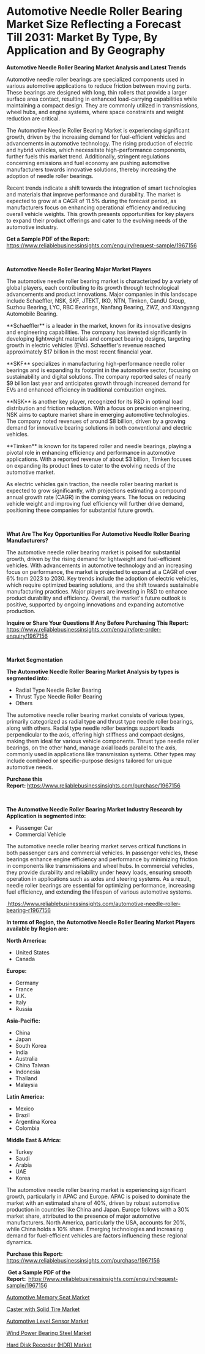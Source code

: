 <p><h1>Automotive Needle Roller Bearing Market Size Reflecting a Forecast Till 2031: Market By Type, By Application and By Geography</h1></p><p><strong>Automotive Needle Roller Bearing Market Analysis and Latest Trends</strong></p>
<p><p>Automotive needle roller bearings are specialized components used in various automotive applications to reduce friction between moving parts. These bearings are designed with long, thin rollers that provide a larger surface area contact, resulting in enhanced load-carrying capabilities while maintaining a compact design. They are commonly utilized in transmissions, wheel hubs, and engine systems, where space constraints and weight reduction are critical.</p><p>The Automotive Needle Roller Bearing Market is experiencing significant growth, driven by the increasing demand for fuel-efficient vehicles and advancements in automotive technology. The rising production of electric and hybrid vehicles, which necessitate high-performance components, further fuels this market trend. Additionally, stringent regulations concerning emissions and fuel economy are pushing automotive manufacturers towards innovative solutions, thereby increasing the adoption of needle roller bearings.</p><p>Recent trends indicate a shift towards the integration of smart technologies and materials that improve performance and durability. The market is expected to grow at a CAGR of 11.5% during the forecast period, as manufacturers focus on enhancing operational efficiency and reducing overall vehicle weights. This growth presents opportunities for key players to expand their product offerings and cater to the evolving needs of the automotive industry.</p></p>
<p><strong>Get a Sample PDF of the Report:&nbsp;</strong> <a href="https://www.reliablebusinessinsights.com/enquiry/request-sample/1967156?utm_campaign=57&utm_medium=2&utm_source=Github&utm_content=ia&utm_term=02112024&utm_id=automotive-needle-roller-bearing">https://www.reliablebusinessinsights.com/enquiry/request-sample/1967156</a></p>
<p>&nbsp;</p>
<p><strong>Automotive Needle Roller Bearing Major Market Players</strong></p>
<p><p>The automotive needle roller bearing market is characterized by a variety of global players, each contributing to its growth through technological advancements and product innovations. Major companies in this landscape include Schaeffler, NSK, SKF, JTEKT, IKO, NTN, Timken, CandU Group, Suzhou Bearing, LYC, RBC Bearings, Nanfang Bearing, ZWZ, and Xiangyang Automobile Bearing.</p><p>**Schaeffler** is a leader in the market, known for its innovative designs and engineering capabilities. The company has invested significantly in developing lightweight materials and compact bearing designs, targeting growth in electric vehicles (EVs). Schaeffler's revenue reached approximately $17 billion in the most recent financial year.</p><p>**SKF** specializes in manufacturing high-performance needle roller bearings and is expanding its footprint in the automotive sector, focusing on sustainability and digital solutions. The company reported sales of nearly $9 billion last year and anticipates growth through increased demand for EVs and enhanced efficiency in traditional combustion engines.</p><p>**NSK** is another key player, recognized for its R&D in optimal load distribution and friction reduction. With a focus on precision engineering, NSK aims to capture market share in emerging automotive technologies. The company noted revenues of around $8 billion, driven by a growing demand for innovative bearing solutions in both conventional and electric vehicles.</p><p>**Timken** is known for its tapered roller and needle bearings, playing a pivotal role in enhancing efficiency and performance in automotive applications. With a reported revenue of about $3 billion, Timken focuses on expanding its product lines to cater to the evolving needs of the automotive market.</p><p>As electric vehicles gain traction, the needle roller bearing market is expected to grow significantly, with projections estimating a compound annual growth rate (CAGR) in the coming years. The focus on reducing vehicle weight and improving fuel efficiency will further drive demand, positioning these companies for substantial future growth.</p></p>
<p>&nbsp;</p>
<p><strong>What Are The Key Opportunities For Automotive Needle Roller Bearing Manufacturers?</strong></p>
<p><p>The automotive needle roller bearing market is poised for substantial growth, driven by the rising demand for lightweight and fuel-efficient vehicles. With advancements in automotive technology and an increasing focus on performance, the market is projected to expand at a CAGR of over 6% from 2023 to 2030. Key trends include the adoption of electric vehicles, which require optimized bearing solutions, and the shift towards sustainable manufacturing practices. Major players are investing in R&D to enhance product durability and efficiency. Overall, the market's future outlook is positive, supported by ongoing innovations and expanding automotive production.</p></p>
<p><strong>Inquire or Share Your Questions If Any Before Purchasing This Report:</strong> <a href="https://www.reliablebusinessinsights.com/enquiry/pre-order-enquiry/1967156?utm_campaign=57&utm_medium=2&utm_source=Github&utm_content=ia&utm_term=02112024&utm_id=automotive-needle-roller-bearing">https://www.reliablebusinessinsights.com/enquiry/pre-order-enquiry/1967156</a></p>
<p>&nbsp;</p>
<p><strong>Market Segmentation</strong></p>
<p><strong>The Automotive Needle Roller Bearing Market Analysis by types is segmented into:</strong></p>
<p><ul><li>Radial Type Needle Roller Bearing</li><li>Thrust Type Needle Roller Bearing</li><li>Others</li></ul></p>
<p><p>The automotive needle roller bearing market consists of various types, primarily categorized as radial type and thrust type needle roller bearings, along with others. Radial type needle roller bearings support loads perpendicular to the axis, offering high stiffness and compact designs, making them ideal for various vehicle components. Thrust type needle roller bearings, on the other hand, manage axial loads parallel to the axis, commonly used in applications like transmission systems. Other types may include combined or specific-purpose designs tailored for unique automotive needs.</p></p>
<p><strong>Purchase this Report:&nbsp;</strong><a href="https://www.reliablebusinessinsights.com/purchase/1967156?utm_campaign=57&utm_medium=2&utm_source=Github&utm_content=ia&utm_term=02112024&utm_id=automotive-needle-roller-bearing">https://www.reliablebusinessinsights.com/purchase/1967156</a></p>
<p>&nbsp;</p>
<p><strong>The Automotive Needle Roller Bearing Market Industry Research by Application is segmented into:</strong></p>
<p><ul><li>Passenger Car</li><li>Commercial Vehicle</li></ul></p>
<p><p>The automotive needle roller bearing market serves critical functions in both passenger cars and commercial vehicles. In passenger vehicles, these bearings enhance engine efficiency and performance by minimizing friction in components like transmissions and wheel hubs. In commercial vehicles, they provide durability and reliability under heavy loads, ensuring smooth operation in applications such as axles and steering systems. As a result, needle roller bearings are essential for optimizing performance, increasing fuel efficiency, and extending the lifespan of various automotive systems.</p></p>
<p><a href="https://www.reliablebusinessinsights.com/automotive-needle-roller-bearing-r1967156?utm_campaign=57&utm_medium=2&utm_source=Github&utm_content=ia&utm_term=02112024&utm_id=automotive-needle-roller-bearing">&nbsp;https://www.reliablebusinessinsights.com/automotive-needle-roller-bearing-r1967156</a></p>
<p><strong>In terms of Region, the Automotive Needle Roller Bearing Market Players available by Region are:</strong></p>
<p>
    <p> <strong> North America: </strong>
        <ul>
            <li>United States</li>
            <li>Canada</li>
        </ul>
        </p> 
    <p> <strong> Europe: </strong>
        <ul>
            <li>Germany</li>
            <li>France</li>
            <li>U.K.</li>
            <li>Italy</li>
            <li>Russia</li>
        </ul>
        </p> 
    <p> <strong> Asia-Pacific: </strong>
        <ul>
            <li>China</li>
            <li>Japan</li>
            <li>South Korea</li>
            <li>India</li>
            <li>Australia</li>
            <li>China Taiwan</li>
            <li>Indonesia</li>
            <li>Thailand</li>
            <li>Malaysia</li>
        </ul>
        </p> 
    <p> <strong> Latin America: </strong>
        <ul>
            <li>Mexico</li>
            <li>Brazil</li>
            <li>Argentina Korea</li>
            <li>Colombia</li>
        </ul>
        </p> 
    <p> <strong> Middle East & Africa: </strong>
        <ul>
            <li>Turkey</li>
            <li>Saudi</li>
            <li>Arabia</li>
            <li>UAE</li>
            <li>Korea</li>
        </ul>
    </p>
    </p>
<p><p>The automotive needle roller bearing market is experiencing significant growth, particularly in APAC and Europe. APAC is poised to dominate the market with an estimated share of 40%, driven by robust automotive production in countries like China and Japan. Europe follows with a 30% market share, attributed to the presence of major automotive manufacturers. North America, particularly the USA, accounts for 20%, while China holds a 10% share. Emerging technologies and increasing demand for fuel-efficient vehicles are factors influencing these regional dynamics.</p></p>
<p><strong>Purchase this Report: </strong><a href="https://www.reliablebusinessinsights.com/purchase/1967156?utm_campaign=57&utm_medium=2&utm_source=Github&utm_content=ia&utm_term=02112024&utm_id=automotive-needle-roller-bearing">https://www.reliablebusinessinsights.com/purchase/1967156</a></p>
<p>&nbsp;<strong>Get a Sample PDF of the Report:&nbsp;&nbsp;</strong><a href="https://www.reliablebusinessinsights.com/enquiry/request-sample/1967156?utm_campaign=57&utm_medium=2&utm_source=Github&utm_content=ia&utm_term=02112024&utm_id=automotive-needle-roller-bearing">https://www.reliablebusinessinsights.com/enquiry/request-sample/1967156</a></p>
<p><strong></strong></p>
<p><p><a href="https://github.com/fratgqppizur/Market-Research-Report-List-1/blob/main/automotive-memory-seat-market.md?utm_campaign=57&utm_medium=2&utm_source=Github&utm_content=ia&utm_term=02112024&utm_id=automotive-needle-roller-bearing">Automotive Memory Seat Market</a></p><p><a href="https://issuu.com/reportprime-2/docs/caster-with-solid-tire-market-size-_ac37a30bd8671e?utm_campaign=57&utm_medium=2&utm_source=Github&utm_content=ia&utm_term=02112024&utm_id=automotive-needle-roller-bearing">Caster with Solid Tire Market</a></p><p><a href="https://github.com/laurettae0ac/Market-Research-Report-List-1/blob/main/automotive-level-sensor-market.md?utm_campaign=57&utm_medium=2&utm_source=Github&utm_content=ia&utm_term=02112024&utm_id=automotive-needle-roller-bearing">Automotive Level Sensor Market</a></p><p><a href="https://www.linkedin.com/pulse/future-wind-power-bearing-steel-market-global-forecast-trends-zgenc?utm_campaign=57&utm_medium=2&utm_source=Github&utm_content=ia&utm_term=02112024&utm_id=automotive-needle-roller-bearing">Wind Power Bearing Steel Market</a></p><p><a href="https://issuu.com/reportprime-2/docs/hard-disk-recorder-hdr-market-size-_8191f35403166a?utm_campaign=57&utm_medium=2&utm_source=Github&utm_content=ia&utm_term=02112024&utm_id=automotive-needle-roller-bearing">Hard Disk Recorder (HDR) Market</a></p></p>